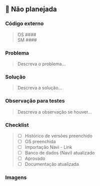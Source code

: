 ## :volcano: Não planejada

### Código externo
> OS #### <br>
> SM ####

### Problema
> Descreva o problema...

### Solução
> Descreva a solução...

### Observação para testes
> Descreva a observação se houver...

### Checklist
> - [ ] Histórico de versões preenchido
> - [ ] OS preenchida
> - [ ] Importação Navi - Link
> - [ ] Banco de dados (Navi) atualizado
> - [ ] Aprovado
> - [ ] Documentação atualizada

### Imagens
> 
